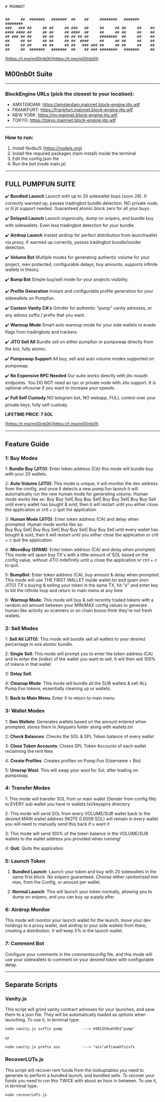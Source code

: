 ```
# MOONBOT


##     ##  #######   #######  ##    ##     ########   #######  ######## 
###   ### ##     ## ##     ## ###   ##     ##     ## ##     ##    ##    
#### #### ##     ## ##     ## ####  ##     ##     ## ##     ##    ##    
## ### ## ##     ## ##     ## ## ## ##     ########  ##     ##    ##    
##     ## ##     ## ##     ## ##  ####     ##     ## ##     ##    ##    
##     ## ##     ## ##     ## ##   ### ### ##     ## ##     ##    ##    
##     ##  #######   #######  ##    ## ### ########   #######     ##    
```

[https://t.me/m00nb0t](https://t.me/m00nb0t)

## M00nb0t Suite

---

### BlockEngine URLs (pick the closest to your location):
- AMSTERDAM: https://amsterdam.mainnet.block-engine.jito.wtf
- FRANKFURT: https://frankfurt.mainnet.block-engine.jito.wtf
- NEW YORK: https://ny.mainnet.block-engine.jito.wtf
- TOKYO: https://tokyo.mainnet.block-engine.jito.wtf

---

### How to run:
1. Install NodeJS (https://nodejs.org)
2. Install the required packages (npm install) inside the terminal
3. Edit the config.json file
4. Run the bot (node main.js)

---

## FULL PUMPFUN SUITE

✔️ **Bundled Launch**
Launch with up to 20 sidewallet buys (soon 28). If correctly warmed up, passes tradingbot bundle detection. NO private node, or lil jit support needed. Guaranteed atomic block zero for all your buys.

✔️ **Delayed Launch**
Launch organically, dump on snipers, and bundle buy with sidewallets. Even less tradingbot detection for your bundle.

✔️ **Airdrop Launch**
Instant airdrop for perfect distribution from launchwallet via proxy. If warmed up correctly, passes tradingbot bundle/insider detection.

✔️ **Volume Bot**
Multiple modes for generating authentic volume for your project, mev protected, configurable delays, buy amounts, supports infinite wallets in theory.

✔️ **Bump Bot**
Simple buy/sell mode for your projects visibility.

✔️ **Profile Generation**
Instant and configurable profile generation for your sidewallets on Pumpfun.

✔️ **Custom Vanity CA's**
Grinder for authentic "pump" vanity adresses, or any adress suffix / prefix that you want.

✔️ **Warmup Mode**
Smart auto warmup mode for your side wallets to evade flags from tradingbots and trackers.

✔️ **JITO Sell All**
Bundle sell on either pumpfun or pumpswap directly from the bot, fully atomic.

✔️ **Pumpswap Support**
All buy, sell and auto volume modes supported on pumpswap.

✔️ **No Expensive RPC Needed**
Our suite works directly with jito noauth endpoints. You DO NOT need an rpc or private node with Jito support. It is optional ofcourse if you want to increase your speeds.

✔️ **Full Self Custody**
NO telegram bot, NO webapp, FULL control over your private keys, fully self custody.

**LIFETIME PRICE: 7 SOL**

[https://t.me/m00nb0t](https://t.me/m00nb0t)

---

## Feature Guide

### 1: Buy Modes
1: **Bundle Buy (JITO)**: Enter token address (CA) this mode will bundle buy with your 20 wallets.

2: **Auto Volume (JITO)**: This mode is unique, it will monitor the dev address from the config, and once it detects a new pump.fun launch it will automatically run the new human mode for generating volume. Human mode works like so: Buy Buy Sell| Buy Buy Sell| Buy Buy Sell| Buy Buy Sell until every wallet has bought & sold, then it will restart until you either close the application or crtl + c quit the application.

3: **Human Mode (JITO)**: Enter token address (CA) and delay when prompted. Human mode works like so:  
Buy Buy Sell| Buy Buy Sell| Buy Buy Sell| Buy Buy Sell until every wallet has bought & sold, then it will restart until you either close the application or crtl + c quit the application.

4: **MicroBuy (SPAM)**: Enter token address (CA) and delay when prompted. This mode will spam buy TX's with a little amount of SOL based on the config value, without JITO indefinitly until u close the application or ctrl + c to quit. 

5: **BumpBot**: Enter token address (CA), buy amount & delay when prompted. This mode will use THE FIRST WALLET inside wallet.txt and spam (non JITO) TX's buying & selling your token in the same TX, hit "x" and enter key to kill the infinite loop and return to main menu at any time

6: **Warmup Mode**: This mode will buy & sell recently traded tokens with a random sol amount between your MIN/MAX config values to generate human like activity so scanners or on chain bozos think they're not fresh wallets. 

### 2: Sell Modes
1: **Sell All (JITO)**: This mode will bundle sell all wallets to your desired percentage in one atomic bundle.

2: **Single Sell**: This mode will prompt you to enter the token address (CA) and to enter the (index) of the wallet you want to sell. It will then sell 100% of tokens in that wallet

3: **Delay Sell**: 

4: **Cleanup Mode**: This mode will bundle all the SUB wallets & sell ALL Pump.Fun tokens, essentially cleaning up ur wallets. 

5: **Back to Main Menu**: Enter X to return to main menu

### 3: Wallet Modes
1: **Gen Wallets**: Generates wallets based on the amount entered when prompted, stores them in /keypairs folder along with wallets.txt

2: **Check Balances**: Checks the SOL & SPL Token balance of every wallet

3: **Close Token Accounts**: Closes SPL Token Accounts of each wallet reclaiming the rent fees

4: **Create Profiles**: Creates profiles on Pump.Fun (Username + Bio)

5: **Unwrap Wsol**: This will swap your wsol for Sol, after trading on pumpswap.

### 4: Transfer Modes
1: This mode will transfer SOL from ur main wallet (Sender from config file) to EVERY sub wallet you have in wallets.txt/keyapirs directory

2: This mode will send SOL from every VOLUME/SUB wallet back to the desired MAIN wallet address (NOTE 0.0009 SOL) will remain in every wallet you will need to manually send this back if u want it

3: This mode will send 100% of the token balance in the VOLUME/SUB wallets to the wallet address you provided when running!

4: **Quit**: Quits the application

### 5: Launch Token
1. **Bundled Launch**: Launch your token and buy with 20 sidewallets in the same first block. No snipers guaranteed. Choose either randomized min max, from the Config, or amount per wallet.

2. **Normal Launch**: This will launch your token normally, allowing you to dump on snipers, and you can buy up supply after.

### 6: Airdrop Monitor
This mode will monitor your launch wallet for the launch, move your dev holdings to a proxy wallet, and airdrop to your side wallets from there, creating a distribution. It will keep 5% in the launch wallet.

### 7: Comment Bot
Configure your comments in the commentsconfig file, and this mode will use your sidewallets to comment on your desired token with configurable delay.

---

## Separate Scripts

### Vanity.js
This script will grind vanity contract adresses for your launches, and save them to a json file. They will be automatically loaded as options when launching. To use it, in terminal type:

```
node vanity.js suffix pump         ---> h9813h9ueh9h2"pump"
```

or

```
node vanity.js prefix ass          ---> "ass"ahfiauwhfsisfs
```

### RecoverLUTs.js
This script will recover rent funds from the lookuptables you need to generate to perform a bundled launch, and bundled sells. To recover your funds you need to run this TWICE with about an hour in between. To use it, in terminal type:

```
node recoverLUTs.js
```
